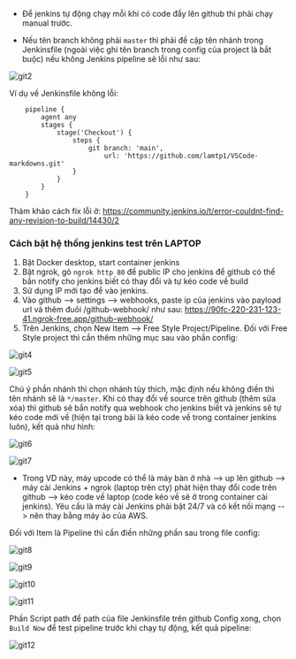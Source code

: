 - Để jenkins tự động chạy mỗi khi có code đẩy lên github thì phải chạy manual trước.

- Nếu tên branch không phải `master` thì phải đề cập tên nhánh trong Jenkinsfile (ngoài việc ghi tên branch trong config của project là bắt buộc) nếu không Jenkins pipeline sẽ lỗi như sau:

![git2](../img/git2.PNG)

Ví dụ về Jenkinsfile không lỗi:

        pipeline {
            agent any
            stages {
                stage('Checkout') {
                    steps {
                        git branch: 'main', 
                            url: 'https://github.com/lamtp1/VSCode-markdowns.git'
                    }
                }
            }
        }

Thảm khảo cách fix lỗi ở: https://community.jenkins.io/t/error-couldnt-find-any-revision-to-build/14430/2


### Cách bật hệ thống jenkins test trên LAPTOP

1. Bật Docker desktop, start container jenkins
2. Bật ngrok, gõ `ngrok http 80` để public IP cho jenkins để github có thể bắn notify cho jenkins biết có thay đổi và tự kéo code về build
3. Sử dụng IP mới tạo để vào jenkins.
4. Vào github --> settings --> webhooks, paste ip của jenkins vào payload url và thêm đuôi /github-webhook/ như sau: https://90fc-220-231-123-41.ngrok-free.app/github-webhook/
5. Trên Jenkins, chọn New Item --> Free Style Project/Pipeline. Đối với Free Style project thì cần thêm những mục sau vào phần config:

![git4](../img/git4.PNG)

![git5](../img/git5.PNG)

Chú ý phần nhánh thì chọn nhánh tùy thích, mặc định nếu không điền thì tên nhánh sẽ là `*/master`.
Khi có thay đổi về source trên github (thêm sửa xóa) thì github sẽ bắn notify qua webhook cho jenkins biết và jenkins sẽ tự kéo code mới về (hiện tại trong bài là kéo code về trong container jenkins luôn), kết quả như hình:

![git6](../img/git6.PNG)

![git7](../img/git7.PNG)

- Trong VD này, máy upcode có thể là máy bàn ở nhà --> up lên github --> máy cài Jenkins + ngrok (laptop trên cty) phát hiện thay đổi code trên github --> kéo code về laptop (code kéo về sẽ ở trong container cài jenkins). Yêu cầu là máy cài Jenkins phải bật 24/7 và có kết nối mạng --> nên thay bằng máy ảo của AWS.

Đối với Item là Pipeline thì cần điền những phần sau trong file config:

![git8](../img/git8.PNG)

![git9](../img/git9.PNG)

![git10](../img/git10.PNG)

![git11](../img/git11.PNG)

Phần Script path để path của file Jenkinsfile trên github
Config xong, chọn `Build Now` để test pipeline trước khi chạy tự động, kết quả pipeline:

![git12](../img/git12.PNG)